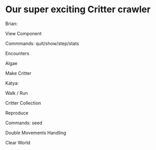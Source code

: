 Our super exciting Critter crawler
==================================

 
  Brian:

  View Component
  
  Commmands: quit/show/step/stats
  
  Encounters

  Algae

  Make Critter
  
  
  Katya:
  

 Walk / Run
 
 Critter Collection
 
 Reproduce
 
 Commands: seed 
 
 Double Movements Handling
 
 Clear World
 
 
